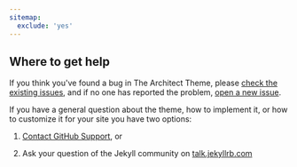 ```yaml
---
sitemap:
  exclude: 'yes'
---
```


## Where to get help

If you think you've found a bug in The Architect Theme, please [check the existing issues](https://github.com/pages-themes/architect/issues), and if no one has reported the problem, [open a new issue](https://github.com/pages-themes/architect/issues/new).

If you have a general question about the theme, how to implement it, or how to customize it for your site  you have two options:

1. [Contact GitHub Support](https://github.com/contact?form%5Bsubject%5D=GitHub%20Pages%20theme%20pages-themes/architect), or

2. Ask your question of the Jekyll community on [talk.jekyllrb.com](https://talk.jekyllrb.com/)
